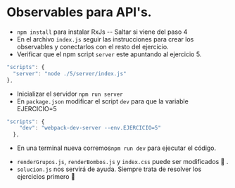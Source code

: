# Observables para API's.

- `npm install` para instalar RxJs -- Saltar si viene del paso 4
- En el archivo `index.js` seguir las instrucciones para crear los observables y conectarlos con el resto del ejercicio.
-  Verificar que el npm script `server` este apuntando al ejercicio 5.
  ```javascript
"scripts": {
    "server": "node ./5/server/index.js"
  },
```
- Inicializar el servidor `npm run server`
- En `package.json` modificar el script `dev` para que la variable EJERCICIO=5
```javascript
"scripts": {
    "dev": "webpack-dev-server --env.EJERCICIO=5"
  },
```
- En una terminal nueva corremos`npm run dev` para ejecutar el código.

* `renderGrupos.js`, `renderBombos.js` y `index.css` puede ser modificados 🎨 .
* `solucion.js` nos servirá de ayuda. Siempre trata de resolver los ejercicios primero 😬
